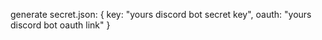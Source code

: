 generate secret.json:
    {
        key: "yours discord bot secret key",
        oauth: "yours discord bot oauth link"
    }
